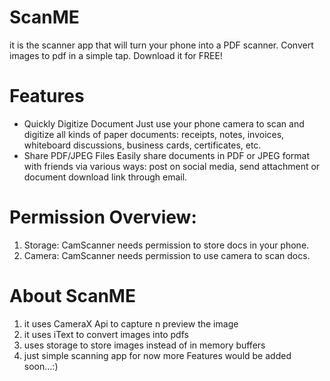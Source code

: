 # ScanME
it is the scanner app that will turn your phone into a PDF scanner. Convert images to pdf in a simple tap. Download it for FREE!
# Features
* Quickly Digitize Document
Just use your phone camera to scan and digitize all kinds of paper documents: receipts, notes, invoices, whiteboard discussions, business cards, certificates, etc.
* Share PDF/JPEG Files
Easily share documents in PDF or JPEG format with friends via various ways: post on social media, send attachment or document download link through email.
# Permission Overview:
1. Storage: CamScanner needs permission to store docs in your phone.
2. Camera: CamScanner needs permission to use camera to scan docs.
# About ScanME 
1. it uses CameraX Api to capture n preview the image
2. it uses iText to convert images into pdfs
3. uses storage to store images instead of in memory buffers 
4. just simple scanning app for now more Features would be added soon...:)
